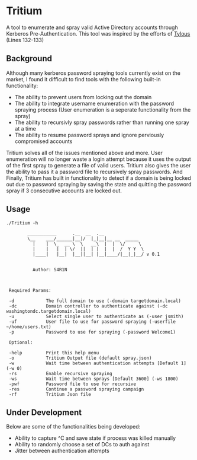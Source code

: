 # Tritium

A tool to enumerate and spray valid Active Directory accounts through Kerberos Pre-Authentication. This tool was inspired by the efforts of [Tylous](https://github.com/Tylous) (Lines 132-133)

## Background

Although many kerberos password spraying tools currently exist on the market, I found it difficult to find tools with the following built-in functionality: 

* The ability to prevent users from locking out the domain
* The ability to integrate username enumeration with the password spraying process (User enumeration is a seperate functionality from the spray)
* The ability to recursivly spray passwords rather than running one spray at a time 
* The ability to resume password sprays and ignore perviously compromised accounts 

Tritium solves all of the issues mentioned above and more. User enumeration will no longer waste a login attempt because it uses the output of the first spray to generate a file of valid users. Tritium also gives the user the ability to pass it a password file to recursively spray passwords. And Finally, Tritium has built in functionality to detect if a domain is being locked out due to password spraying by saving the state and quitting the password spray if 3 consecutive accounts are locked out. 

## Usage

```
./Tritium -h

        ___________      .__  __  .__               
        \__    ___/______|__|/  |_|__|__ __  _____  
          |    |  \_  __ \  \   __\  |  |  \/     \ 
          |    |   |  | \/  ||  | |  |  |  /  Y Y  \
          |____|   |__|  |__||__| |__|____/|__|_|__/ v 0.1
                                                                                          

          Author: S4R1N
 


 Required Params:

 -d            The full domain to use (-domain targetdomain.local)
 -dc           Domain controller to authenticate against (-dc washingtondc.targetdomain.local)
 -u            Select single user to authenticate as (-user jsmith) 
 -uf           User file to use for password spraying (-userfile ~/home/users.txt)
 -p            Password to use for spraying (-password Welcome1)

 Optional: 

 -help         Print this help menu
 -o            Tritium Output file (default spray.json)
 -w            Wait time between authentication attempts [Default 1] (-w 0)          
 -rs           Enable recursive spraying 
 -ws           Wait time between sprays [Default 3600] (-ws 1800)
 -pwf          Password file to use for recursive 
 -res          Continue a password spraying campaign
 -rf           Tritium Json file 
```

## Under Development 

Below are some of the functionalities being developed: 

* Ability to capture ^C and save state if process was killed manually
* Ability to randomly choose a set of DCs to auth against 
* Jitter between authentication attempts 


